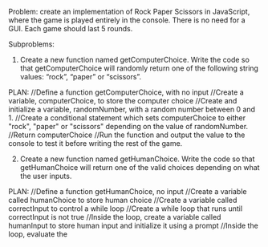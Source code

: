 Problem: create an implementation of Rock Paper Scissors in JavaScript, 
where the game is played entirely in the console. There is no need for a GUI.
Each game should last 5 rounds.

Subproblems:
1. Create a new function named getComputerChoice.
Write the code so that getComputerChoice will 
randomly return one of the following string values: “rock”, “paper” or “scissors”.

PLAN:
//Define a function getComputerChoice, with no input
//Create a variable, computerChoice, to store the computer choice
//Create and initialize a variable, randomNumber, with a random number between 0 and 1.
//Create a conditional statement which sets computerChoice to either "rock", "paper" or "scissors" depending on the value of randomNumber.  
//Return computerChoice
//Run the function and output the value to the console to test it before writing the rest of the game. 

2. Create a new function named getHumanChoice.
Write the code so that getHumanChoice will return one of the valid choices depending on what the user inputs.

PLAN:
//Define a function getHumanChoice, no input
//Create a variable called humanChoice to store human choice
//Create a variable called correctInput to control a while loop
//Create a while loop that runs until correctInput is not true
//Inside the loop, create a variable called humanInput to store human input and initialize it using a prompt
//Inside the loop, evaluate the 